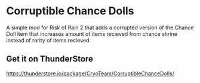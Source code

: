 # Corruptible Chance Dolls
A simple mod for Risk of Rain 2 that adds a corrupted version of the Chance Doll item that increases amount of items recieved from chance shrine instead of rarity of items recieved

## Get it on ThunderStore
https://thunderstore.io/package/CryoTeam/CorruptibleChanceDolls/
